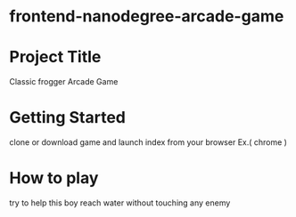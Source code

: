 frontend-nanodegree-arcade-game
===============================

# Project Title
Classic frogger Arcade Game
# Getting Started
clone or download game and launch index from your browser Ex.( chrome )
# How to play
try to help this boy reach water without touching any enemy 